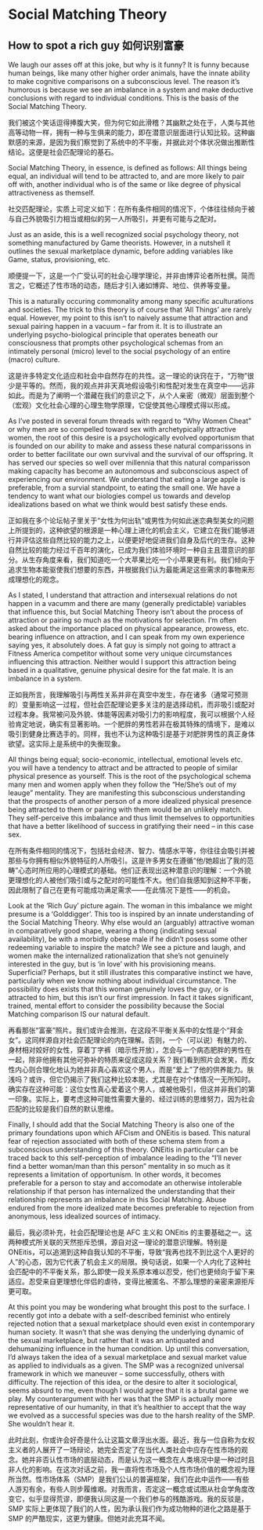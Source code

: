 # Social Matching Theory

## How to spot a rich guy 如何识别富豪

We laugh our asses off at this joke, but why is it funny? It is funny because human beings, like many other higher order animals, have the innate ability to make cognitive comparisons on a subconscious level. The reason it’s humorous is because we see an imbalance in a system and make deductive conclusions with regard to individual conditions. This is the basis of the Social Matching Theory.

我们被这个笑话逗得捧腹大笑，但为何它如此滑稽？其幽默之处在于，人类与其他高等动物一样，拥有一种与生俱来的能力，即在潜意识层面进行认知比较。这种幽默感的来源，是因为我们察觉到了系统中的不平衡，并据此对个体状况做出推断性结论。这便是社会匹配理论的基石。

Social Matching Theory, in essence, is defined as follows: All things being equal, an individual will tend to be attracted to, and are more likely to pair off with, another individual who is of the same or like degree of physical attractiveness as themself.

社交匹配理论，实质上可定义如下：在所有条件相同的情况下，个体往往倾向于被与自己外貌吸引力相当或相似的另一人所吸引，并更有可能与之配对。

Just as an aside, this is a well recognized social psychology theory, not something manufactured by Game theorists. However, in a nutshell it outlines the sexual marketplace dynamic, before adding variables like Game, status, provisioning, etc.

顺便提一下，这是一个广受认可的社会心理学理论，并非由博弈论者所杜撰。简而言之，它概述了性市场的动态，随后才引入诸如博弈、地位、供养等变量。

This is a naturally occuring commonality among many specific aculturations and societies. The trick to this theory is of course that ‘All Things’ are rarely equal. However, my point to this isn’t to naively assume that attraction and sexual pairing happen in a vacuum – far from it. It is to illustrate an underlying psycho-biological principle that operates beneath our consciousness that prompts other psychological schemas from an intimately personal (micro) level to the social psychology of an entire (macro) culture.

这是许多特定文化适应和社会中自然存在的共性。这一理论的诀窍在于，“万物”很少是平等的。然而，我的观点并非天真地假设吸引和性配对发生在真空中——远非如此。而是为了阐明一个潜藏在我们的意识之下，从个人亲密（微观）层面到整个（宏观）文化社会心理的心理生物学原理，它促使其他心理模式得以形成。

As I’ve posted in several forum threads with regard to “Why Women Cheat” or why men are so compelled toward sex with archetypically attractive women, the root of this desire is a psychologically evolved  opportunism that is founded on our ability to make and assess these natural comparissons in order to better facilitate our own survival and the survival of our offspring. It has served our species so well over  millennia that this natural comparisson making capacity has become an autonomous and subconscious aspect of experiencing our environment. We understand that eating a large apple is preferable, from a survial standpoint, to eating the small one. We have a tendency to want what our biologies compel us towards and develop idealizations based on what we think would best satisfy these ends.

正如我在多个论坛帖子里关于“女性为何出轨”或男性为何如此迷恋典型美女的问题上所提到的，这种欲望的根源是一种心理上进化的机会主义，它建立在我们能够进行并评估这些自然比较的能力之上，以便更好地促进我们自身及后代的生存。这种自然比较的能力经过千百年的演化，已成为我们体验环境时一种自主且潜意识的部分。从生存角度来看，我们知道吃一个大苹果比吃一个小苹果更有利。我们倾向于追求生物本能驱使我们想要的东西，并根据我们认为最能满足这些需求的事物来形成理想化的观念。

As I stated, I understand that attraction and intersexual relations do not happen in a vacumm and there are many (generally predictable) variables that influence this, but Social Matching Theory isn’t about the process of attraction or pairing so much as the motivations for selection. I’m often asked about the importance placed on physical appearance, prowess, etc. bearing influence on attraction, and I can speak from my own experience saying yes, it absolutely does. A fat guy is simply not going to attract a Fitness America competitor without some very unique circumstances influencing this attraction. Neither would I support this attraction being based in a qualitative, genuine physical desire for the fat male. It is an imbalance in a system.

正如我所言，我理解吸引与两性关系并非在真空中发生，存在诸多（通常可预测的）变量影响这一过程，但社会匹配理论更多关注的是选择动机，而非吸引或配对过程本身。我常被问及外貌、体能等因素对吸引力的影响程度，我可以根据个人经验肯定地说，确实有显著影响。一个肥胖的男性若非在极其特殊的情境下，是难以吸引到健身比赛选手的。同样，我也不认为这种吸引是基于对肥胖男性的真正身体欲望。这实际上是系统中的失衡现象。

All things being equal; socio-economic, intellectual, emotional levels etc. you will have a tendency to attract and be attracted to people of similar physical presence as yourself. This is the root of the psychological schema many men and women apply when they follow the “He/She’s out of my leauge” mentality. They are manifesting this subconscious understanding that the prospects of another person of a more idealized physical presence being attracted to them or pairing with them would be an unlikely match. They self-perceive this imbalance and thus limit themselves to opportunities that have a better likelihood of success in gratifying their need – in this case sex.

在所有条件相同的情况下，包括社会经济、智力、情感水平等，你往往会吸引并被那些与你拥有相似外貌特征的人所吸引。这是许多男女在遵循“他/她超出了我的范畴”心态时所应用的心理模式的基础。他们正表现出这种潜意识的理解：一个外貌更理想化的人被他们吸引或与之配对的可能性不大。他们自我感知到这种不平衡，因此限制了自己在更有可能成功满足需求——在此情况下是性——的机会。

Look at the ‘Rich Guy’ picture again. The woman in this imbalance we might presume is a ‘Golddigger’. This too is inspired by an innate understanding of the Social Matching Theory. Why else would an (arguably) attractive woman in comparatively good shape, wearing a thong (indicating sexual availability), be with a morbidly obese male if he didn’t posess some other redeeming variable to inspire the match? We see a picture and laugh, and women make the internalized rationalization that she’s not genuinely interested in the guy, but is ‘in love’ with his provisioning means. Superficial? Perhaps, but it still illustrates this comparative instinct we have, particularly when we know nothing about individual circumstance. The possibility does exists that this woman genuinely loves the guy, or is attracted to him, but this isn’t our first impression. In fact it takes significant, trained, mental effort to consider the possibility because the Social Matching comparison IS our natural default.

再看那张“富豪”照片。我们或许会推测，在这段不平衡关系中的女性是个“拜金女”。这同样源自对社会匹配理论的内在理解。否则，一个（可以说）有魅力的、身材相对姣好的女性，穿着丁字裤（暗示性开放），怎会与一个病态肥胖的男性在一起，除非他拥有其他可弥补的特质来促成这段关系？我们看到照片会发笑，而女性内心则合理化地认为她并非真心喜欢这个男人，而是“爱上”了他的供养能力。肤浅吗？或许，但它仍揭示了我们这种比较本能，尤其是在对个体情况一无所知时。确实存在这种可能：这位女性真心爱着这个男人，或被他吸引，但这并非我们的第一印象。实际上，要考虑这种可能性需要大量的、经过训练的思维努力，因为社会匹配的比较是我们自然的默认思维。

Finally, I should add that the Social Matching Theory is also one of the primary foundations upon which AFCism and ONEitis is based. This natural fear of rejection associated with both of these schema stem from a subconscious understanding of this theory. ONEitis in particular can be traced back to this self-perception of imbalance leading to the “I’ll never find a better woman/man than this person” mentality in so much as it represents a limitation of opportunism. In other words, it becomes preferable for a person to stay and accomodate an otherwise intolerable relationship if that person has internalized the understanding that their relationship represents an imbalance in this Social Matching. Abuse endured from the more idealized mate becomes preferable to rejection from anonymous, less idealized sources of intimacy.

最后，我必须补充，社会匹配理论也是 AFC 主义和 ONEitis 的主要基础之一。这两种模式所关联的天然拒斥恐惧，源自对这一理论的潜意识理解。特别是 ONEitis，可以追溯到这种自我认知的不平衡，导致“我再也找不到比这个人更好的人”的心态，因为它代表了机会主义的局限。换句话说，如果一个人内化了这种社会匹配中的不平衡关系，那么即使一段关系原本难以忍受，他们也更倾向于留下来适应。忍受来自更理想化伴侣的虐待，变得比被匿名、不那么理想的亲密来源拒斥更可取。

At this point you may be wondering what brought this post to the surface. I recently got into a debate with a self-described feminist who entirely rejected notion that a sexual marketplace should even exist in contemporary human society. It wasn’t that she was denying the underlying dynamic of the sexual marketplace, but rather that it was an antiquated and dehumanizing influence in the human condition. Up until this conversation, I’d always taken the idea of a sexual marketplace and sexual market value as applied to individuals as a given. The SMP was a recognized universal framework in which we maneuver – some successfully, others with difficulty. The rejection of this idea, or the desire to alter it sociological, seems absurd to me, even though I would agree that it is a brutal game we play. My counterargument with her was that the SMP is actually more representative of our humanity, in that it’s healthier to accept that the way we evolved as a successful species was due to the harsh reality of the SMP. She wouldn’t hear it.

此时此刻，你或许会好奇是什么让这篇文章浮出水面。最近，我与一位自称为女权主义者的人展开了一场辩论，她完全否定了在当代人类社会中应存在性市场的观念。她并非否认性市场的底层动态，而是认为这一概念在人类境况中是一种过时且非人化的影响。在这次对话之前，我一直将性市场及个人性市场价值的概念视为理所当然。性市场体系（SMP）是我们公认的普遍框架，我们在此中运作——有些人游刃有余，有些人则步履维艰。对我而言，否定这一概念或试图从社会学角度改变它，似乎显得荒谬，即便我认同这是一个我们参与的残酷游戏。我的反驳是，SMP 实际上更体现了我们的人性，因为承认我们作为成功物种的进化之路是基于 SMP 的严酷现实，这更为健康。但她对此充耳不闻。
